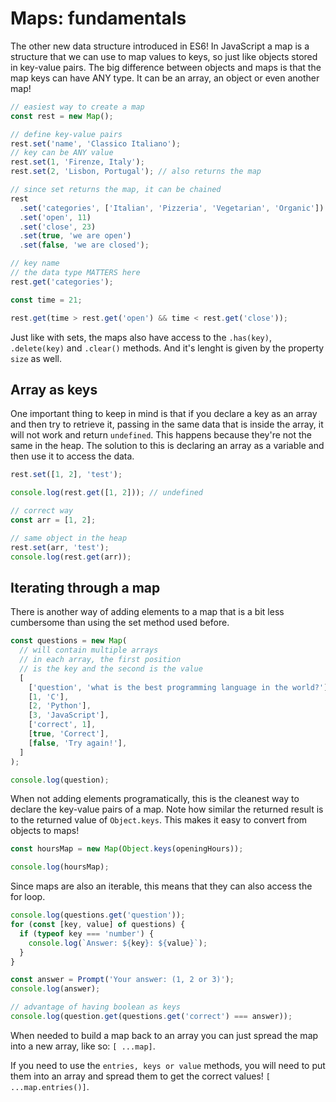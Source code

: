 # Maps: fundamentals

The other new data structure introduced in ES6!
In JavaScript a map is a structure that we can use to map values to keys, so just like objects stored in key-value pairs. The big difference between objects and maps is that the map keys can have ANY type. It can be an array, an object or even another map!

```javascript
// easiest way to create a map
const rest = new Map();

// define key-value pairs
rest.set('name', 'Classico Italiano');
// key can be ANY value
rest.set(1, 'Firenze, Italy');
rest.set(2, 'Lisbon, Portugal'); // also returns the map

// since set returns the map, it can be chained
rest
  .set('categories', ['Italian', 'Pizzeria', 'Vegetarian', 'Organic'])
  .set('open', 11)
  .set('close', 23)
  .set(true, 'we are open')
  .set(false, 'we are closed');

// key name
// the data type MATTERS here
rest.get('categories');

const time = 21;

rest.get(time > rest.get('open') && time < rest.get('close'));
```

Just like with sets, the maps also have access to the `.has(key)`, `.delete(key)` and `.clear()` methods. And it's lenght is given by the property `size` as well.

## Array as keys

One important thing to keep in mind is that if you declare a key as an array and then try to retrieve it, passing in the same data that is inside the array, it will not work and return `undefined`. This happens because they're not the same in the heap.
The solution to this is declaring an array as a variable and then use it to access the data.

```javascript
rest.set([1, 2], 'test');

console.log(rest.get([1, 2])); // undefined

// correct way
const arr = [1, 2];

// same object in the heap
rest.set(arr, 'test');
console.log(rest.get(arr));
```

## Iterating through a map

There is another way of adding elements to a map that is a bit less cumbersome than using the set method used before.

```javascript
const questions = new Map(
  // will contain multiple arrays
  // in each array, the first position
  // is the key and the second is the value
  [
    ['question', 'what is the best programming language in the world?'],
    [1, 'C'],
    [2, 'Python'],
    [3, 'JavaScript'],
    ['correct', 1],
    [true, 'Correct'],
    [false, 'Try again!'],
  ]
);

console.log(question);
```

When not adding elements programatically, this is the cleanest way to declare the key-value pairs of a map. Note how similar the returned result is to the returned value of `Object.keys`. This makes it easy to convert from objects to maps!

```javaScript
const hoursMap = new Map(Object.keys(openingHours));

console.log(hoursMap);
```

Since maps are also an iterable, this means that they can also access the for loop.

```javascript
console.log(questions.get('question'));
for (const [key, value] of questions) {
  if (typeof key === 'number') {
    console.log(`Answer: ${key}: ${value}`);
  }
}

const answer = Prompt('Your answer: (1, 2 or 3)');
console.log(answer);

// advantage of having boolean as keys
console.log(question.get(questions.get('correct') === answer));
```

When needed to build a map back to an array you can just spread the map into a new array, like so: `[ ...map]`.

If you need to use the `entries, keys or value` methods, you will need to put them into an array and spread them to get the correct values! `[ ...map.entries()]`.
